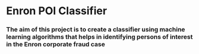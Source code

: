 # Enron POI Classifier
### The aim of this project is to create a classifier using machine learning algorithms that helps in identifying persons of interest in the Enron corporate fraud case
